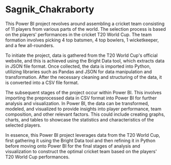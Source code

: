 # Sagnik_Chakraborty
This Power BI project revolves around assembling a cricket team consisting of 11 players from various parts of the world. The selection process is based on the players' performances in the cricket T20 World Cup. The team formation involves picking 4 top batsmen, 4 top bowlers, 1 wicketkeeper, and a few all-rounders.

To initiate the project, data is gathered from the T20 World Cup's official website, and this is achieved using the Bright Data tool, which extracts data in JSON file format. Once collected, the data is imported into Python, utilizing libraries such as Pandas and JSON for data manipulation and transformation. After the necessary cleaning and structuring of the data, it is converted into a CSV file format.

The subsequent stages of the project occur within Power BI. This involves importing the preprocessed data in CSV format into Power BI for further analysis and visualization. In Power BI, the data can be transformed, modeled, and visualized to provide insights into player performance, team composition, and other relevant factors. This could include creating graphs, charts, and tables to showcase the statistics and characteristics of the selected players.

In essence, this Power BI project leverages data from the T20 World Cup, first gathering it using the Bright Data tool and then refining it in Python before moving onto Power BI for the final stages of analysis and visualization to construct the optimal cricket team based on the players' T20 World Cup performances.
